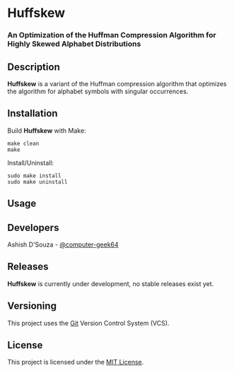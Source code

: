 # Huffskew

### An Optimization of the Huffman Compression Algorithm for Highly Skewed Alphabet Distributions


## Description

**Huffskew** is a variant of the Huffman compression algorithm that optimizes the algorithm for alphabet symbols with singular occurrences.


## Installation

Build **Huffskew** with Make:

```
make clean
make
```

Install/Uninstall:

```
sudo make install
sudo make uninstall
```


## Usage


## Developers

Ashish D'Souza - [@computer-geek64](https://github.com/computer-geek64)


## Releases

**Huffskew** is currently under development, no stable releases exist yet.
<!--The current stable release for **Huffskew** is [v1.0.0](https://github.com/computer-geek64/huffskew/releases/latest)-->


## Versioning

This project uses the [Git](https://git-scm.com/) Version Control System (VCS).


## License

This project is licensed under the [MIT License](LICENSE).
